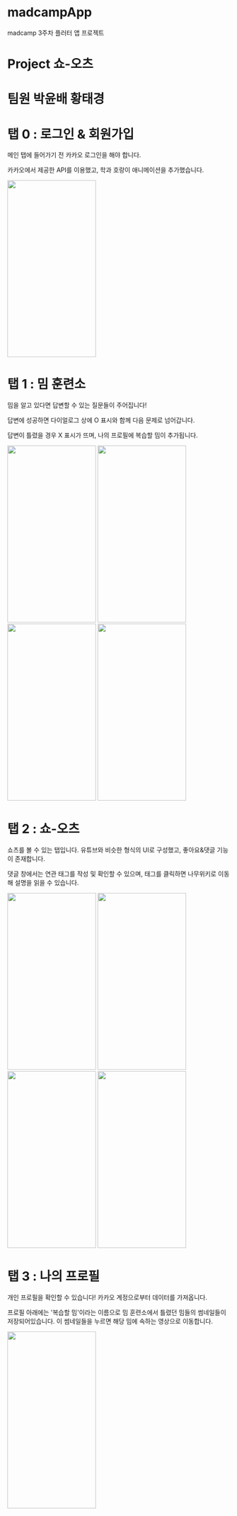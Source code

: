 # madcampApp
madcamp 3주차 플러터 앱 프로젝트 

# Project 쇼-오츠

# 팀원 박윤배 황태경

# 탭 0 : 로그인 & 회원가입

메인 탭에 들어가기 전 카카오 로그인을 해야 합니다.

카카오에서 제공한 API를 이용했고, 학과 호랑이 애니메이션을 추가했습니다.

<img src="https://github.com/htk2021/shooorts/assets/138096893/081ff226-5f4b-4607-b515-563c589353e1.png" width="200" height="400"/>


# 탭 1 : 밈 훈련소

밈을 알고 있다면 답변할 수 있는 질문들이 주어집니다!

답변에 성공하면 다이얼로그 상에 O 표시와 함께 다음 문제로 넘어갑니다.

답변이 틀렸을 경우 X 표시가 뜨며, 나의 프로필에 복습할 밈이 추가됩니다.

<img src="https://github.com/htk2021/shooorts/assets/138096893/430a5b0c-6be5-4a0e-968f-38dee077b267.png" width="200" height="400"/>
<img src="https://github.com/htk2021/shooorts/assets/138096893/70453419-49ed-4575-958b-1b38dedd228c.png" width="200" height="400"/>
<img src="https://github.com/htk2021/shooorts/assets/138096893/1e4d2cda-4a78-4001-972b-98cd30313e31.png" width="200" height="400"/>
<img src="https://github.com/htk2021/shooorts/assets/138096893/f2ddd080-ce21-4507-a946-25fc9da57a02.png" width="200" height="400"/>



# 탭 2 : 쇼-오츠

쇼츠를 볼 수 있는 탭입니다. 유튜브와 비슷한 형식의 UI로 구성했고, 좋아요&댓글 기능이 존재합니다.

댓글 창에서는 연관 태그를 작성 및 확인할 수 있으며, 태그를 클릭하면 나무위키로 이동해 설명을 읽을 수 있습니다.

<img src="https://github.com/htk2021/shooorts/assets/138096893/8f2fe1b4-a492-4b5f-9ada-526418b333d7.png" width="200" height="400"/>
<img src="https://github.com/htk2021/shooorts/assets/138096893/e5f63fb8-b0e6-4ef6-ae9b-0d41719be2a3.png" width="200" height="400"/>
<img src="https://github.com/htk2021/shooorts/assets/138096893/985da392-4734-4fd7-8543-248813953de6.png" width="200" height="400"/>
<img src="https://github.com/htk2021/shooorts/assets/138096893/e560ee8c-13f4-40a3-92af-0f976cd20b0c.png" width="200" height="400"/>


# 탭 3 : 나의 프로필

개인 프로필을 확인할 수 있습니다! 카카오 계정으로부터 데이터를 가져옵니다.

프로필 아래에는 '복습할 밈'이라는 이름으로 밈 훈련소에서 틀렸던 밈들의 썸네일들이 저장되어있습니다. 이 썸네일들을 누르면 해당 밈에 속하는 영상으로 이동합니다.

<img src="https://github.com/htk2021/shooorts/assets/138096893/713f4fb5-21c0-4519-99a9-32a9756bf9b4.png" width="200" height="400"/>






